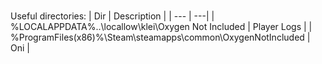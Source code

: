 #
Useful directories:
| Dir | Description |
| --- | ---|
| %LOCALAPPDATA%\..\locallow\klei\Oxygen Not Included | Player Logs | 
| %ProgramFiles(x86)%\Steam\steamapps\common\OxygenNotIncluded | Oni |